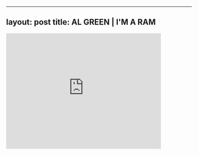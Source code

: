 
---
layout: post
title: AL GREEN | I'M A RAM
---


<div class="output"><iframe width="420" height="315" src="http://www.youtube.com/embed/GYLNnbveVhU" frameborder="0" allowfullscreen></iframe></div>

